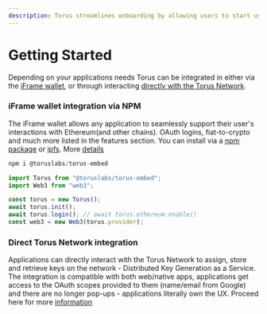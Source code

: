 ```yaml
---
description: Torus streamlines onboarding by allowing users to start using DApps
---
```


# Getting Started

Depending on your applications needs Torus can be integrated in either via the [iFrame wallet](torus-wallet-integration.md), or through interacting [directly with the Torus Network](directauth-network-integration.md). 

### iFrame wallet integration via NPM

The iFrame wallet allows any application to seamlessly support their user's interactions with Ethereum\(and other chains\). OAuth logins, fiat-to-crypto and much more listed in the features section. You can install via a [npm package](https://www.npmjs.com/package/@toruslabs/torus-embed) or [ipfs](torus-wallet-integration.md#ipfs). More [details](torus-wallet-integration.md)

```javascript
npm i @toruslabs/torus-embed
```

```javascript
import Torus from "@toruslabs/torus-embed";
import Web3 from "web3";

const torus = new Torus();
await torus.init();
await torus.login(); // await torus.ethereum.enable()
const web3 = new Web3(torus.provider);
```

### Direct Torus Network integration

Applications can directly interact with the Torus Network to assign, store and retrieve keys on the network - Distributed Key Generation as a Service. The integration is compatible with both web/native apps, applications get access to the OAuth scopes provided to them \(name/email from Google\) and there are no longer pop-ups - applications literally own the UX. Proceed here for more [information](directauth-network-integration.md) 

